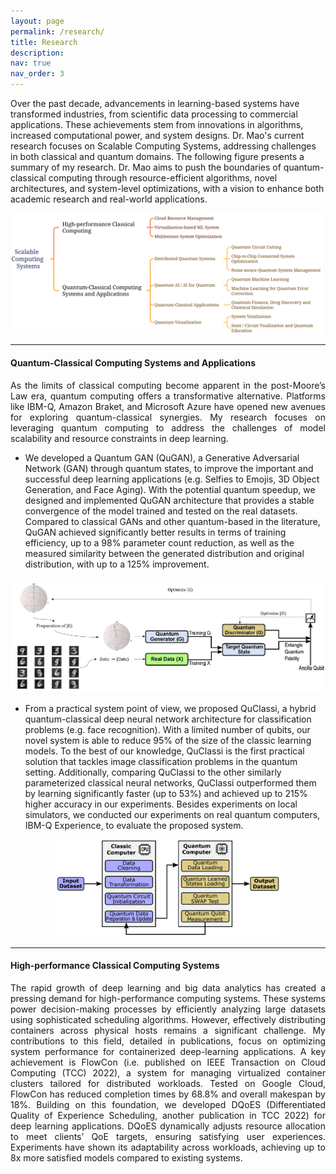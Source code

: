 ```yaml
---
layout: page
permalink: /research/
title: Research
description:
nav: true
nav_order: 3
---
```


Over the past decade, advancements in learning-based systems have transformed industries, from scientific data processing to commercial applications. These achievements stem from innovations in algorithms, increased computational power, and system designs. Dr. Mao's current research focuses on Scalable Computing Systems, addressing challenges in both classical and quantum domains. The following figure presents a summary of my research. Dr. Mao aims to push the boundaries of quantum-classical computing through resource-efficient algorithms, novel architectures, and system-level optimizations, with a vision to enhance both academic research and real-world applications.



<p></p>
 <img src="/assets/img/research-overview.png" style="width:500px;">
<p></p>


----

#### Quantum-Classical Computing Systems and Applications

<div align="justify">
As the limits of classical computing become apparent in the post-Moore’s Law era, quantum computing offers a transformative alternative. Platforms like IBM-Q, Amazon Braket, and Microsoft Azure have opened new avenues for exploring quantum-classical synergies. My research focuses on leveraging quantum computing to address the challenges of model scalability and resource constraints in deep learning.  
</div>

- We developed a Quantum GAN (QuGAN), a Generative Adversarial Network (GAN) through quantum states, to improve the important and successful deep learning applications (e.g. Selfies to Emojis, 3D Object Generation, and Face Aging). With the potential quantum speedup, we designed and implemented QuGAN architecture that provides a stable convergence of the model trained and tested on the real datasets. Compared to classical GANs and other quantum-based in the literature,  QuGAN achieved significantly better results in terms of training efficiency, up to a 98% parameter count reduction,  as well as the measured similarity between the generated distribution and original distribution, with up to a 125% improvement.

<p style="text-align:center;">
<img src="/assets/img/QuGAN.jpg" alt="New Icon" style="width:550px">
</p>

- From a practical system point of view,  we proposed QuClassi, a hybrid quantum-classical deep neural network architecture for classification problems (e.g. face recognition). With a limited number of qubits, our novel system is able to reduce 95% of the size of the classic learning models. To the best of our knowledge, QuClassi is the first practical solution that tackles image classification problems in the quantum setting. Additionally, comparing QuClassi to the other similarly parameterized classical neural networks, QuClassi outperformed them by learning significantly faster (up to 53%) and achieved up to 215% higher accuracy in our experiments. Besides experiments on local simulators, we conducted our experiments on real quantum computers, IBM-Q Experience, to evaluate the proposed system.

<p style="text-align:center;">
<img src="/assets/img/quclassi.png" alt="New Icon" style="width:360px">
</p>


---

#### High-performance Classical Computing Systems

<div align="justify">
The rapid growth of deep learning and big data analytics has created a pressing demand for high-performance computing systems. These systems power decision-making processes by efficiently analyzing large datasets using sophisticated scheduling algorithms. However, effectively distributing containers across physical hosts remains a significant challenge. My contributions to this field, detailed in publications, focus on optimizing system performance for containerized deep-learning applications. A key achievement is FlowCon (i.e. published on IEEE Transaction on Cloud Computing (TCC) 2022), a system for managing virtualized container clusters tailored for distributed workloads. Tested on Google Cloud, FlowCon has reduced completion times by 68.8% and overall makespan by 18%. Building on this foundation, we developed DQoES (Differentiated Quality of Experience Scheduling, another publication in TCC 2022) for deep learning applications. DQoES dynamically adjusts resource allocation to meet clients’ QoE targets, ensuring satisfying user experiences. Experiments have shown its adaptability across workloads, achieving up to 8x more satisfied models compared to existing systems.
</div>

